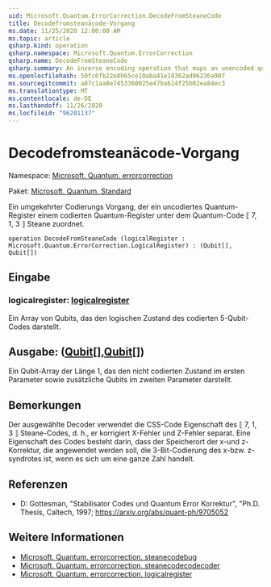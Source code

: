 ```yaml
---
uid: Microsoft.Quantum.ErrorCorrection.DecodeFromSteaneCode
title: Decodefromsteanäcode-Vorgang
ms.date: 11/25/2020 12:00:00 AM
ms.topic: article
qsharp.kind: operation
qsharp.namespace: Microsoft.Quantum.ErrorCorrection
qsharp.name: DecodeFromSteaneCode
qsharp.summary: An inverse encoding operation that maps an unencoded quantum register to an encoded quantum register under the ⟦7, 1, 3⟧ Steane quantum code.
ms.openlocfilehash: 50fc6fb22e8b65ce10aba41e18362ad96236a907
ms.sourcegitcommit: a87c1aa8e7453360025e47ba614f25b02ea84ec3
ms.translationtype: MT
ms.contentlocale: de-DE
ms.lasthandoff: 11/26/2020
ms.locfileid: "96201137"
---
```

# <a name="decodefromsteanecode-operation"></a>Decodefromsteanäcode-Vorgang

Namespace: [Microsoft. Quantum. errorcorrection](xref:Microsoft.Quantum.ErrorCorrection)

Paket: [Microsoft. Quantum. Standard](https://nuget.org/packages/Microsoft.Quantum.Standard)


Ein umgekehrter Codierungs Vorgang, der ein uncodiertes Quantum-Register einem codierten Quantum-Register unter dem Quantum-Code ⟦ 7, 1, 3 ⟧ Steane zuordnet.

```qsharp
operation DecodeFromSteaneCode (logicalRegister : Microsoft.Quantum.ErrorCorrection.LogicalRegister) : (Qubit[], Qubit[])
```


## <a name="input"></a>Eingabe

### <a name="logicalregister--logicalregister"></a>logicalregister: [logicalregister](xref:Microsoft.Quantum.ErrorCorrection.LogicalRegister)

Ein Array von Qubits, das den logischen Zustand des codierten 5-Qubit-Codes darstellt.



## <a name="output--qubitqubit"></a>Ausgabe: ([Qubit](xref:microsoft.quantum.lang-ref.qubit)[],[Qubit](xref:microsoft.quantum.lang-ref.qubit)[])

Ein Qubit-Array der Länge 1, das den nicht codierten Zustand im ersten Parameter sowie zusätzliche Qubits im zweiten Parameter darstellt.

## <a name="remarks"></a>Bemerkungen

Der ausgewählte Decoder verwendet die CSS-Code Eigenschaft des ⟦ 7, 1, 3 ⟧ Steane-Codes, d. h., er korrigiert X-Fehler und Z-Fehler separat. Eine Eigenschaft des Codes besteht darin, dass der Speicherort der x-und z-Korrektur, die angewendet werden soll, die 3-Bit-Codierung des x-bzw. z-syndrotes ist, wenn es sich um eine ganze Zahl handelt.

## <a name="references"></a>Referenzen

- D: Gottesman, "Stabilisator Codes und Quantum Error Korrektur", "Ph.D. Thesis, Caltech, 1997; https://arxiv.org/abs/quant-ph/9705052

## <a name="see-also"></a>Weitere Informationen

- [Microsoft. Quantum. errorcorrection. steanecodebug](xref:Microsoft.Quantum.ErrorCorrection.SteaneCodeEncoder)
- [Microsoft. Quantum. errorcorrection. steanecodecodecoder](xref:Microsoft.Quantum.ErrorCorrection.SteaneCodeDecoder)
- [Microsoft. Quantum. errorcorrection. logicalregister](xref:Microsoft.Quantum.ErrorCorrection.LogicalRegister)